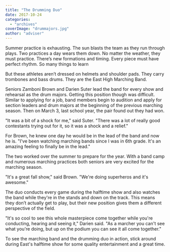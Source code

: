 ```yaml
---
title: "The Drumming Duo"
date: 2017-10-24
categories: 
  - "archives"
coverImage: "drummajors.jpg"
author: "adviser"
---
```


Summer practice is exhausting. The sun blasts the team as they run through plays. Two practices a day wears them down. No matter the weather, they must practice. There’s new formations and timing. Every piece must have perfect rhythm. So many things to learn

But these athletes aren’t dressed on helmets and shoulder pads. They carry trombones and bass drums. They are the East High Marching Band.

Seniors Zamboni Brown and Darien Suter lead the band for every show and rehearsal as the drum majors. Getting this position though was difficult. Similar to applying for a job, band members begin to audition and apply for section leaders and drum majors at the beginning of the previous marching season. Then on March 3, last school year, the pair found out they had won.

"It was a bit of a shock for me," said Suter. "There was a lot of really good contestants trying out for it, so it was a shock and a relief."

For Brown, he knew one day he would be in the lead of the band and now he is. "I've been watching marching bands since I was in 6th grade. It's an amazing feeling to finally be in the lead."

The two worked over the summer to prepare for the year. With a band camp and numerous marching practices both seniors are very excited for the marching season.

"It's a great fall show," said Brown. "We're doing superheros and it's awesome."

The duo conducts every game during the halftime show and also watches the band while they're in the stands and down on the track. This means they don’t actually get to play, but their new position gives them a different perspective of the field.

"It's so cool to see this whole masterpiece come together while you're conducting, hearing and seeing it," Darien said. "As a marcher you can't see what you're doing, but up on the podium you can see it all come together."

To see the marching band and the drumming duo in action, stick around during East's halftime show for some quality entertainment and a great time.
